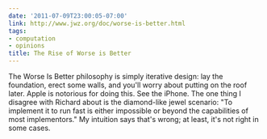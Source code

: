 ```yaml
---
date: '2011-07-09T23:00:05-07:00'
link: http://www.jwz.org/doc/worse-is-better.html
tags:
- computation
- opinions
title: The Rise of Worse is Better
---
```


The Worse Is Better philosophy is simply iterative design: lay the foundation, erect some walls, and you'll worry about putting on the roof later. Apple is notorious for doing this. See the iPhone. The one thing I disagree with Richard about is the diamond-like jewel scenario: "To implement it to run fast is either impossible or beyond the capabilities of most implementors." My intuition says that's wrong; at least, it's not right in some cases.
